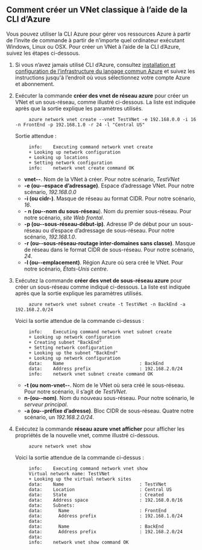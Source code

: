 ## <a name="how-to-create-a-classic-vnet-using-azure-cli"></a>Comment créer un VNet classique à l’aide de la CLI d’Azure

Vous pouvez utiliser la CLI Azure pour gérer vos ressources Azure à partir de l’invite de commande à partir de n’importe quel ordinateur exécutant Windows, Linux ou OSX. Pour créer un VNet à l’aide de la CLI d’Azure, suivez les étapes ci-dessous.

1. Si vous n’avez jamais utilisé CLI d’Azure, consultez [installation et configuration de l’infrastructure du langage commun Azure](../articles/xplat-cli-install.md) et suivez les instructions jusqu'à l’endroit où vous sélectionnez votre compte Azure et abonnement.
2. Exécuter la commande **créer des vnet de réseau azure** pour créer un VNet et un sous-réseau, comme illustré ci-dessous. La liste est indiquée après que la sortie explique les paramètres utilisés.

            azure network vnet create --vnet TestVNet -e 192.168.0.0 -i 16 -n FrontEnd -p 192.168.1.0 -r 24 -l "Central US"
    
    Sortie attendue :

            info:    Executing command network vnet create
            + Looking up network configuration
            + Looking up locations
            + Setting network configuration
            info:    network vnet create command OK

    - **vnet--**. Nom de la VNet à créer. Pour notre scénario, *TestVNet*
    - **-e (ou--espace d’adressage)**. Espace d’adressage VNet. Pour notre scénario, *192.168.0.0*
    - **-i (ou cidr-)**. Masque de réseau au format CIDR. Pour notre scénario, *16*.
    - **- n (ou--nom du sous-réseau**). Nom du premier sous-réseau. Pour notre scénario, *site Web frontal*.
    - **-p (ou--sous-réseau-début-ip)**. Adresse IP de début pour un sous-réseau ou d’espace d’adressage de sous-réseau. Pour notre scénario, *192.168.1.0*.
    - **-r (ou--sous-réseau-routage inter-domaines sans classe)**. Masque de réseau dans le format CIDR de sous-réseau. Pour notre scénario, *24*.
    - **-l (ou--emplacement)**. Région Azure où sera créé le VNet. Pour notre scénario, *États-Unis centre*.

3. Exécutez la commande **créer des vnet de sous-réseau azure** pour créer un sous-réseau comme indiqué ci-dessous. La liste est indiquée après que la sortie explique les paramètres utilisés.

            azure network vnet subnet create -t TestVNet -n BackEnd -a 192.168.2.0/24
    
    Voici la sortie attendue de la commande ci-dessus :

            info:    Executing command network vnet subnet create
            + Looking up network configuration
            + Creating subnet "BackEnd"
            + Setting network configuration
            + Looking up the subnet "BackEnd"
            + Looking up network configuration
            data:    Name                            : BackEnd
            data:    Address prefix                  : 192.168.2.0/24
            info:    network vnet subnet create command OK

    - **-t (ou nom-vnet--**. Nom de le VNet où sera créé le sous-réseau. Pour notre scénario, il s’agit de *TestVNet*.
    - **n-(ou--nom)**. Nom du nouveau sous-réseau. Pour notre scénario, le *serveur principal*.
    - **-a (ou--préfixe d’adresse)**. Bloc CIDR de sous-réseau. Quatre notre scénario, un *192.168.2.0/24*.

4. Exécutez la commande **réseau azure vnet afficher** pour afficher les propriétés de la nouvelle vnet, comme illustré ci-dessous.

            azure network vnet show

    Voici la sortie attendue de la commande ci-dessus :

            info:    Executing command network vnet show
            Virtual network name: TestVNet
            + Looking up the virtual network sites
            data:    Name                            : TestVNet
            data:    Location                        : Central US
            data:    State                           : Created
            data:    Address space                   : 192.168.0.0/16
            data:    Subnets:
            data:      Name                          : FrontEnd
            data:      Address prefix                : 192.168.1.0/24
            data:
            data:      Name                          : BackEnd
            data:      Address prefix                : 192.168.2.0/24
            data:
            info:    network vnet show command OK
